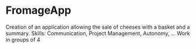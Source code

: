 # FromageApp

Creation of an application allowing the sale of cheeses with a basket and a summary.
Skills: Communication, Project Management, Autonomy, ...
Work in groups of 4
